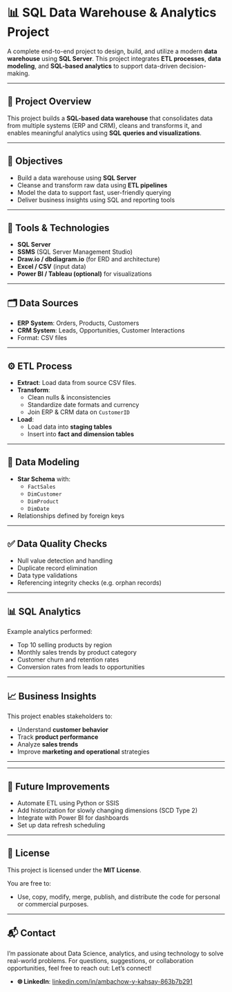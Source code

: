 # 📊 SQL Data Warehouse & Analytics Project

A complete end-to-end project to design, build, and utilize a modern **data warehouse** using **SQL Server**. This project integrates **ETL processes**, **data modeling**, and **SQL-based analytics** to support data-driven decision-making.

---

## 🧠 Project Overview
This project builds a **SQL-based data warehouse** that consolidates data from multiple systems (ERP and CRM), cleans and transforms it, and enables meaningful analytics using **SQL queries and visualizations**.

---

## 🎯 Objectives
- Build a data warehouse using **SQL Server**
- Cleanse and transform raw data using **ETL pipelines**
- Model the data to support fast, user-friendly querying
- Deliver business insights using SQL and reporting tools

---

## 🧰 Tools & Technologies
- **SQL Server**
- **SSMS** (SQL Server Management Studio)
- **Draw.io / dbdiagram.io** (for ERD and architecture)
- **Excel / CSV** (input data)
- **Power BI / Tableau (optional)** for visualizations

---

## 🗂️ Data Sources
- **ERP System**: Orders, Products, Customers
- **CRM System**: Leads, Opportunities, Customer Interactions
- Format: CSV files

---

## ⚙️ ETL Process
- **Extract**: Load data from source CSV files.
- **Transform**:
  - Clean nulls & inconsistencies
  - Standardize date formats and currency
  - Join ERP & CRM data on `CustomerID`
- **Load**:
  - Load data into **staging tables**
  - Insert into **fact and dimension tables**

---

## 🧱 Data Modeling
- **Star Schema** with:
  - `FactSales`
  - `DimCustomer`
  - `DimProduct`
  - `DimDate`
- Relationships defined by foreign keys

---

## ✅ Data Quality Checks
- Null value detection and handling
- Duplicate record elimination
- Data type validations
- Referencing integrity checks (e.g. orphan records)

---

## 📊 SQL Analytics
Example analytics performed:
- Top 10 selling products by region
- Monthly sales trends by product category
- Customer churn and retention rates
- Conversion rates from leads to opportunities

---

## 📈 Business Insights
This project enables stakeholders to:
- Understand **customer behavior**
- Track **product performance**
- Analyze **sales trends**
- Improve **marketing and operational** strategies

---

---

## 🚀 Future Improvements
- Automate ETL using Python or SSIS
- Add historization for slowly changing dimensions (SCD Type 2)
- Integrate with Power BI for dashboards
- Set up data refresh scheduling

---

## 📄 License

This project is licensed under the **MIT License**.

You are free to:
- Use, copy, modify, merge, publish, and distribute the code for personal or commercial purposes.
---

## 📬 Contact
I’m passionate about Data Science, analytics, and using technology to solve real-world problems. 
For questions, suggestions, or collaboration opportunities, feel free to reach out:
Let’s connect!
- **🌐 LinkedIn**: [linkedin.com/in/ambachow-y-kahsay-863b7b291](https://www.linkedin.com/in/ambachow-y-kahsay-863b7b291)  
